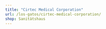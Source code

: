 ```yaml
---
title: "Cirtec Medical Corporation"
url: /los-gatos/cirtec-medical-corporation/
shop: Sanitätshaus
---
```

